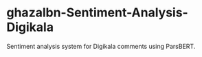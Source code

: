 # ghazalbn-Sentiment-Analysis-Digikala
Sentiment analysis system for Digikala comments using ParsBERT.
